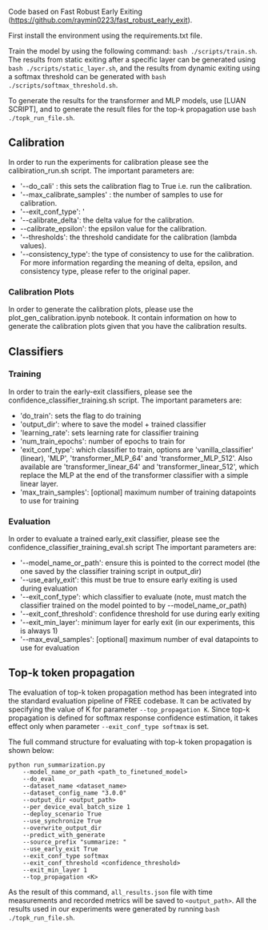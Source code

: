 Code based on Fast Robust Early Exiting (https://github.com/raymin0223/fast_robust_early_exit).

First install the environment using the requirements.txt file.

Train the model by using the following command:
```bash ./scripts/train.sh```. The results from static exiting after a specific layer can be generated using ```bash ./scripts/static_layer.sh```, and the results from dynamic exiting using a softmax threshold can be generated with ```bash ./scripts/softmax_threshold.sh```.

To generate the results for the transformer and MLP models, use [LUAN SCRIPT], and to generate the result files for the top-k propagation use ```bash ./topk_run_file.sh```. 


## Calibration
In order to run the experiments for calibration please see the calibiration_run.sh script.
The important parameters are:
- '--do_cali' : this sets the calibration flag to True i.e. run the calibration.
- '--max_calibrate_samples' : the number of samples to use for calibration.
- '--exit_conf_type': '
- '--calibrate_delta': the delta value for the calibration.
- --calibrate_epsilon': the epsilon value for the calibration.
- '--thresholds': the threshold candidate for the calibration (lambda values).
- '--consistency_type': the type of consistency to use for the calibration.
For more information regarding the meaning of delta, epsilon, and consistency type, please refer to the original paper.

### Calibration Plots
In order to generate the calibration plots, please use the plot_gen_calibration.ipynb notebook. 
It contain information on how to generate the calibration plots given that you have the calibration results.

## Classifiers

### Training
In order to train the early-exit classifiers, please see the confidence_classifier_training.sh script.
The important parameters are:
- 'do_train': sets the flag to do training
- 'output_dir': where to save the model + trained classifier
- 'learning_rate': sets learning rate for classifier training
- 'num_train_epochs': number of epochs to train for
- 'exit_conf_type': which classifier to train, options are 'vanilla_classifier' (linear), 'MLP', 'transformer_MLP_64' and 'transformer_MLP_512'. Also available are 'transformer_linear_64' and 'transformer_linear_512', which replace the MLP at the end of the transformer classifier with a simple linear layer.
- 'max_train_samples': [optional] maximum number of training datapoints to use for training

### Evaluation
In order to evaluate a trained early_exit classifier, please see the confidence_classifier_training_eval.sh script
The important parameters are:
- '--model_name_or_path': ensure this is pointed to the correct model (the one saved by the classifier training script in output_dir)
- '--use_early_exit': this must be true to ensure early exiting is used during evaluation
- '--exit_conf_type': which classifier to evaluate (note, must match the classifier trained on the model pointed to by --model_name_or_path)
- '--exit_conf_threshold': confidence threshold for use during early exiting
- '--exit_min_layer': minimum layer for early exit (in our experiments, this is always 1)
- '--max_eval_samples': [optional] maximum number of eval datapoints to use for evaluation

## Top-k token propagation
The evaluation of top-k token propagation method has been integrated into the standard evaluation pipeline of FREE codebase.
It can be activated by specifying the value of K for parameter ```--top_propagation K```. Since top-k propagation is defined for softmax response confidence estimation,
it takes effect only when parameter ```--exit_conf_type softmax``` is set.

The full command structure for evaluating with top-k token propagation is shown below:

```shell
python run_summarization.py 
    --model_name_or_path <path_to_finetuned_model> 
    --do_eval 
    --dataset_name <dataset_name>
    --dataset_config_name "3.0.0" 
    --output_dir <output_path>
    --per_device_eval_batch_size 1 
    --deploy_scenario True 
    --use_synchronize True 
    --overwrite_output_dir 
    --predict_with_generate 
    --source_prefix "summarize: " 
    --use_early_exit True 
    --exit_conf_type softmax 
    --exit_conf_threshold <confidence_threshold> 
    --exit_min_layer 1 
    --top_propagation <K>
```

As the result of this command, ```all_results.json``` file with time measurements and recorded metrics will be saved 
to ```<output_path>```. All the results used in our experiments were generated by running ```bash ./topk_run_file.sh```.
